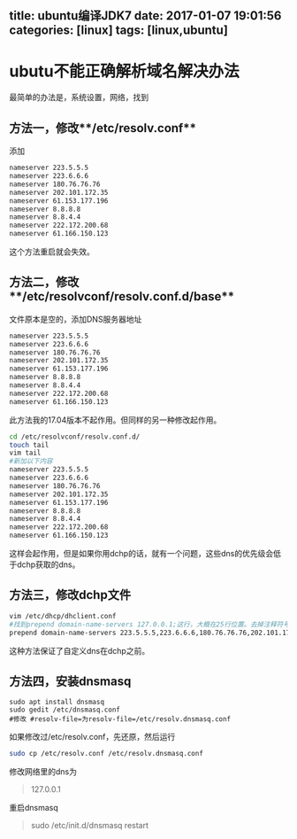 title: ubuntu编译JDK7
date: 2017-01-07 19:01:56
categories: [linux]
tags: [linux,ubuntu]
---

# ubutu不能正确解析域名解决办法
最简单的办法是，系统设置，网络，找到
## 方法一，修改**/etc/resolv.conf**
添加
~~~ bash
nameserver 223.5.5.5
nameserver 223.6.6.6
nameserver 180.76.76.76
nameserver 202.101.172.35
nameserver 61.153.177.196
nameserver 8.8.8.8
nameserver 8.8.4.4
nameserver 222.172.200.68
nameserver 61.166.150.123
~~~
这个方法重启就会失效。

<!-- more -->
## 方法二，修改**/etc/resolvconf/resolv.conf.d/base**
文件原本是空的，添加DNS服务器地址
~~~bash
nameserver 223.5.5.5
nameserver 223.6.6.6
nameserver 180.76.76.76
nameserver 202.101.172.35
nameserver 61.153.177.196
nameserver 8.8.8.8
nameserver 8.8.4.4
nameserver 222.172.200.68
nameserver 61.166.150.123
~~~
此方法我的17.04版本不起作用。但同样的另一种修改起作用。
~~~bash
cd /etc/resolvconf/resolv.conf.d/
touch tail
vim tail
#新加以下内容
nameserver 223.5.5.5
nameserver 223.6.6.6
nameserver 180.76.76.76
nameserver 202.101.172.35
nameserver 61.153.177.196
nameserver 8.8.8.8
nameserver 8.8.4.4
nameserver 222.172.200.68
nameserver 61.166.150.123

~~~
这样会起作用，但是如果你用dchp的话，就有一个问题，这些dns的优先级会低于dchp获取的dns。

## 方法三，修改dchp文件
~~~bash
vim /etc/dhcp/dhclient.conf
#找到prepend domain-name-servers 127.0.0.1;这行，大概在25行位置。去掉注释符号，修改为：
prepend domain-name-servers 223.5.5.5,223.6.6.6,180.76.76.76,202.101.172.35;
~~~
这种方法保证了自定义dns在dchp之前。

## 方法四，安装dnsmasq
~~~ basn
sudo apt install dnsmasq
sudo gedit /etc/dnsmasq.conf
#修改 #resolv-file=为resolv-file=/etc/resolv.dnsmasq.conf
~~~
如果修改过/etc/resolv.conf，先还原，然后运行
~~~bash
sudo cp /etc/resolv.conf /etc/resolv.dnsmasq.conf
~~~
修改网络里的dns为
> 127.0.0.1

重启dnsmasq
> sudo /etc/init.d/dnsmasq restart